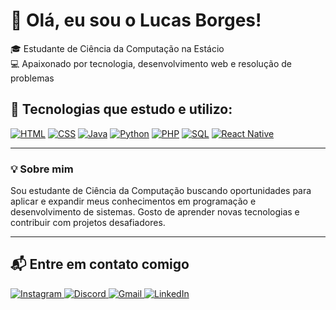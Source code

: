 # 👋 Olá, eu sou o Lucas Borges!

🎓 Estudante de Ciência da Computação na Estácio  
💻 Apaixonado por tecnologia, desenvolvimento web e resolução de problemas

## 🚀 Tecnologias que estudo e utilizo:
[![HTML](https://img.shields.io/badge/HTML5-E34F26?logo=html5&logoColor=white)]()
[![CSS](https://img.shields.io/badge/CSS3-1572B6?logo=css3&logoColor=white)]()
[![Java](https://img.shields.io/badge/Java-ED8B00?logo=openjdk&logoColor=white)]()
[![Python](https://img.shields.io/badge/Python-3776AB?logo=python&logoColor=white)]()
[![PHP](https://img.shields.io/badge/PHP-777BB4?logo=php&logoColor=white)]()
[![SQL](https://img.shields.io/badge/SQL-MySQL-blue?logo=mysql&logoColor=white)](https://www.mysql.com/)
[![React Native](https://img.shields.io/badge/React_Native-20232A?logo=react&logoColor=61DAFB)](https://reactnative.dev/)

---

### 💡 Sobre mim
Sou estudante de Ciência da Computação buscando oportunidades para aplicar e expandir meus conhecimentos em programação e desenvolvimento de sistemas. Gosto de aprender novas tecnologias e contribuir com projetos desafiadores.

---

## 📬 Entre em contato comigo

<p align="left">
  <a href="https://www.instagram.com/lucasborgesfl2/" target="_blank">
    <img src="https://img.shields.io/badge/Instagram-E4405F?style=for-the-badge&logo=instagram&logoColor=white" alt="Instagram">
  </a>
  <a href="https://discord.com/users/b4955" target="_blank">
    <img src="https://img.shields.io/badge/Discord-5865F2?style=for-the-badge&logo=discord&logoColor=white" alt="Discord">
  </a>
  <a href="mailto:borgeslucas0000@gmail.com">
    <img src="https://img.shields.io/badge/Gmail-D14836?style=for-the-badge&logo=gmail&logoColor=white" alt="Gmail">
  </a>
  <a href="https://www.linkedin.com/in/lucas-borges-7654b1247/" target="_blank">
    <img src="https://img.shields.io/badge/LinkedIn-0A66C2?style=for-the-badge&logo=linkedin&logoColor=white" alt="LinkedIn">
  </a>
</p>
